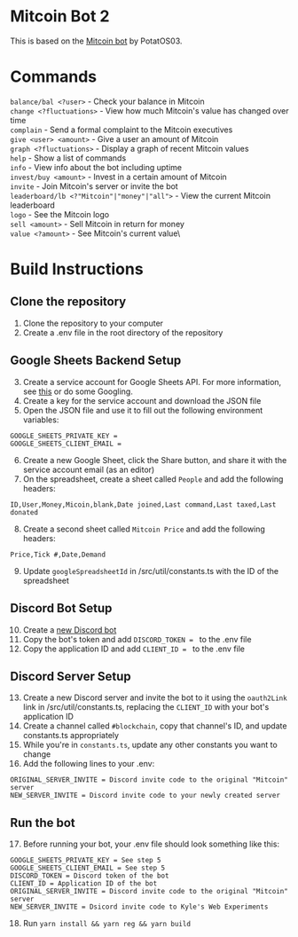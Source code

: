 # Mitcoin Bot 2

This is based on the [Mitcoin bot](https://github.com/PotatOS03/Mitcoin/tree/master) by PotatOS03.

# Commands
`balance/bal <?user>` - Check your balance in Mitcoin\
`change <?fluctuations>` - View how much Mitcoin's value has changed over time\
`complain` - Send a formal complaint to the Mitcoin executives\
`give <user> <amount>` - Give a user an amount of Mitcoin\
`graph <?fluctuations>` - Display a graph of recent Mitcoin values\
`help` - Show a list of commands\
`info` - View info about the bot including uptime\
`invest/buy <amount>` - Invest in a certain amount of Mitcoin\
`invite` - Join Mitcoin's server or invite the bot\
`leaderboard/lb <?"Mitcoin"|"money"|"all">` - View the current Mitcoin leaderboard\
`logo` - See the Mitcoin logo\
`sell <amount>` - Sell Mitcoin in return for money\
`value <?amount>` - See Mitcoin's current value\

# Build Instructions

## Clone the repository
1. Clone the repository to your computer
2. Create a .env file in the root directory of the repository

## Google Sheets Backend Setup
3. Create a service account for Google Sheets API. For more information, see [this](https://developers.google.com/workspace/guides/create-credentials#create_a_service_account) or do some Googling.
4. Create a key for the service account and download the JSON file
5. Open the JSON file and use it to fill out the following environment variables:
```pre
GOOGLE_SHEETS_PRIVATE_KEY =
GOOGLE_SHEETS_CLIENT_EMAIL =
```
6. Create a new Google Sheet, click the Share button, and share it with the service account email (as an editor)
7. On the spreadsheet, create a sheet called `People` and add the following headers:
```pre
ID,User,Money,Micoin,blank,Date joined,Last command,Last taxed,Last donated
```
8. Create a second sheet called `Mitcoin Price` and add the following headers:
```pre
Price,Tick #,Date,Demand
```
9. Update `googleSpreadsheetId` in /src/util/constants.ts with the ID of the spreadsheet

## Discord Bot Setup
10.  Create a [new Discord bot](https://discord.com/developers/applications)
11.  Copy the bot's token and add `DISCORD_TOKEN = ` to the .env file
12.  Copy the application ID and add `CLIENT_ID = ` to the .env file

## Discord Server Setup
13. Create a new Discord server and invite the bot to it using the  `oauth2Link` link in /src/util/constants.ts, replacing the `CLIENT_ID` with your bot's application ID
14. Create a channel called `#blockchain`, copy that channel's ID, and update constants.ts appropriately
15. While you're in `constants.ts`, update any other constants you want to change
16. Add the following lines to your .env:
```pre
ORIGINAL_SERVER_INVITE = Discord invite code to the original "Mitcoin" server
NEW_SERVER_INVITE = Discord invite code to your newly created server
```

## Run the bot
17. Before running your bot, your .env file should look something like this:
```pre
GOOGLE_SHEETS_PRIVATE_KEY = See step 5
GOOGLE_SHEETS_CLIENT_EMAIL = See step 5
DISCORD_TOKEN = Discord token of the bot
CLIENT_ID = Application ID of the bot
ORIGINAL_SERVER_INVITE = Discord invite code to the original "Mitcoin" server
NEW_SERVER_INVITE = Dsicord invite code to Kyle's Web Experiments
```
18. Run `yarn install && yarn reg && yarn build`